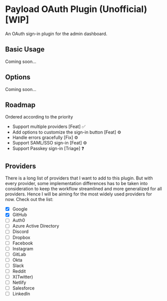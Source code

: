# Payload OAuth Plugin (Unofficial) [WIP]
An OAuth sign-in plugin for the admin dashboard.

## Basic Usage
Coming soon...

## Options
Coming soon...

## Roadmap
Ordered according to the priority

- Support multiple providers [Feat] ✅
- Add options to customize the sign-in button [Feat] ⚙
- Handle errors gracefully [Fix] ⚙
- Support SAML/SSO sign-in [Feat] ⚙
- Support Passkey sign-in [Triage] ❓

## Providers
There is a long list of providers that I want to add to this plugin. But with every provider, some implementation differences has to be taken into consideration to keep the workflow streamlined and more generalized for all providers. Hence I will be aiming for the most widely used providers for now. Check out the list:

- [X] Google
- [X] GitHub
- [ ] Auth0
- [ ] Azure Active Directory
- [ ] Discord
- [ ] Dropbox
- [ ] Facebook
- [ ] Instagram
- [ ] GitLab
- [ ] Okta
- [ ] Slack
- [ ] Reddit
- [ ] X(Twitter)
- [ ] Netlify
- [ ] Salesforce
- [ ] LinkedIn
